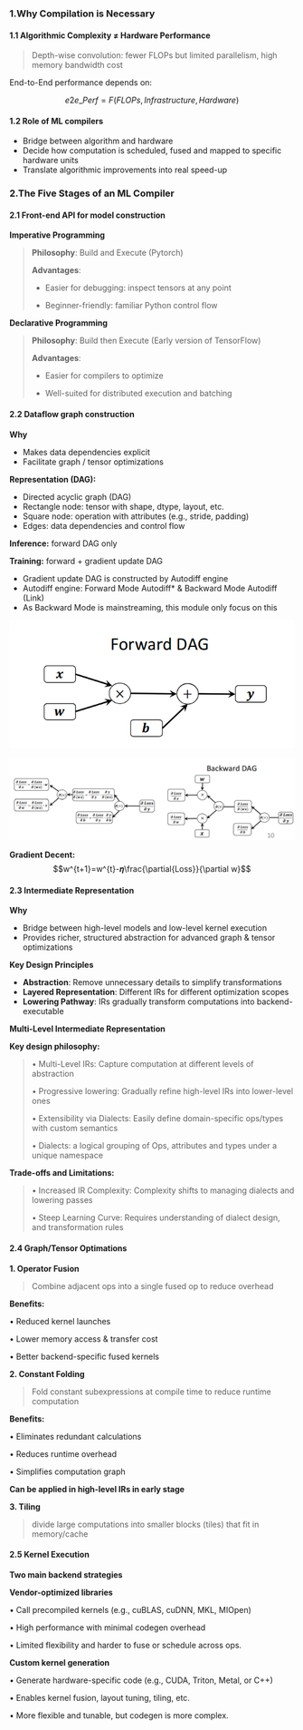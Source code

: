### 1.Why Compilation is Necessary

#### 1.1 Algorithmic Complexity ≠ Hardware Performance

>Depth-wise convolution: fewer FLOPs but limited parallelism, high
>memory bandwidth cost

End-to-End performance depends on:

$$e2e\_Perf = F(FLOPs,Infrastructure,Hardware)$$
#### 1.2 Role of ML compilers

* Bridge between algorithm and hardware
* Decide how computation is scheduled, fused and mapped to specific hardware units
* Translate algorithmic improvements into real speed-up

### 2.The Five Stages of an ML Compiler

#### 2.1 Front-end API for model construction

**Imperative Programming**

>**Philosophy**: Build and Execute (Pytorch)
>
>**Advantages**:
>
>* Easier for debugging: inspect tensors at any point
>
>* Beginner-friendly: familiar Python control flow

**Declarative Programming**

>**Philosophy**: Build then Execute (Early version of TensorFlow)
>
>**Advantages**:
>
>* Easier for compilers to optimize
>
>* Well-suited for distributed execution and batching

#### 2.2 Dataflow graph construction

**Why**

* Makes data dependencies explicit
* Facilitate graph / tensor optimizations

**Representation (DAG):**

* Directed acyclic graph (DAG)
* Rectangle node: tensor with shape, dtype, layout, etc.
* Square node: operation with attributes (e.g., stride, padding)
* Edges: data dependencies and control flow

**Inference:** forward DAG only

**Training:** forward + gradient update DAG

* Gradient update DAG is constructed by Autodiff engine
* Autodiff engine: Forward Mode Autodiff* & Backward Mode Autodiff (Link)
* As Backward Mode is mainstreaming, this module only focus on this

![](../images/forwardDAG.png)

![](../images/backwardDAG.png)

**Gradient Decent:**
$$w^{t+1}=w^{t}-𝜼\frac{\partial{Loss}}{\partial w}$$
#### 2.3 Intermediate Representation

**Why**

* Bridge between high-level models and low-level kernel execution
* Provides richer, structured abstraction for advanced graph & tensor optimizations

**Key Design Principles**

* **Abstraction**: Remove unnecessary details to simplify transformations 
* **Layered Representation**: Different IRs for different optimization scopes
* **Lowering Pathway**: IRs gradually transform computations into backend-executable

**Multi-Level Intermediate Representation**

**Key design philosophy:**

>• Multi-Level IRs: Capture computation at different levels of abstraction
>
>• Progressive lowering: Gradually refine high-level IRs into lower-level ones
>
>• Extensibility via Dialects: Easily define domain-specific ops/types with custom semantics
>
>• Dialects: a logical grouping of Ops, attributes and types under a unique namespace

**Trade-offs and Limitations:**

>• Increased IR Complexity: Complexity shifts to managing dialects and lowering
>passes
>
>• Steep Learning Curve: Requires understanding of dialect design, and
>transformation rules


#### 2.4 Graph/Tensor Optimations

**1. Operator Fusion**

>Combine adjacent ops into a single fused op to reduce overhead

**Benefits:**

• Reduced kernel launches

• Lower memory access & transfer cost

• Better backend-specific fused kernels


**2. Constant Folding**

>Fold constant subexpressions at compile time to reduce runtime computation

**Benefits:**

• Eliminates redundant calculations

• Reduces runtime overhead

• Simplifies computation graph

**Can be applied in high-level IRs in early stage**


**3. Tiling**

>divide large computations into smaller blocks (tiles) that fit in memory/cache


#### 2.5 Kernel Execution

**Two main backend strategies**

**Vendor-optimized libraries**

• Call precompiled kernels (e.g., cuBLAS, cuDNN, MKL, MIOpen)

• High performance with minimal codegen overhead

• Limited flexibility and harder to fuse or schedule across ops.

**Custom kernel generation**

• Generate hardware-specific code (e.g., CUDA, Triton, Metal, or C++)

• Enables kernel fusion, layout tuning, tiling, etc.

• More flexible and tunable, but codegen is more complex.